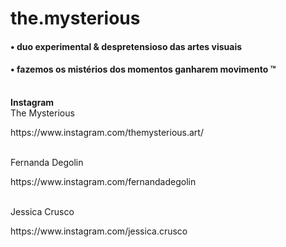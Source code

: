 # the.mysterious

<h4>• duo experimental & despretensioso das artes visuais</h4>
<h4>• fazemos os mistérios dos momentos ganharem movimento ™</h4>
<br>
<b>Instagram</b><br>
The Mysterious
<p>https://www.instagram.com/themysterious.art/</p><br>
Fernanda Degolin
<p>https://www.instagram.com/fernandadegolin</p><br>
Jessica Crusco
<p>https://www.instagram.com/jessica.crusco</p>


